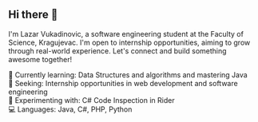 ## Hi there 👋
I'm Lazar Vukadinovic, a software engineering student at the Faculty of Science, Kragujevac.
I'm open to internship opportunities, aiming to grow through real-world experience. Let's connect and build something awesome together!  

🌱 Currently learning: Data Structures and algorithms and mastering Java  
💼 Seeking: Internship opportunities in web development and software engineering  
🧪 Experimenting with: C# Code Inspection in Rider  
💻 Languages: Java, C#, PHP, Python
<!--
**LazarVukadinovic/LazarVukadinovic** is a ✨ _special_ ✨ repository because its `README.md` (this file) appears on your GitHub profile.

Here are some ideas to get you started:

- 🔭 I’m currently working on ...
- 🌱 I’m currently learning ...
- 👯 I’m looking to collaborate on ...
- 🤔 I’m looking for help with ...
- 💬 Ask me about ...
- 📫 How to reach me: ...
- 😄 Pronouns: ...
- ⚡ Fun fact: ...
-->
